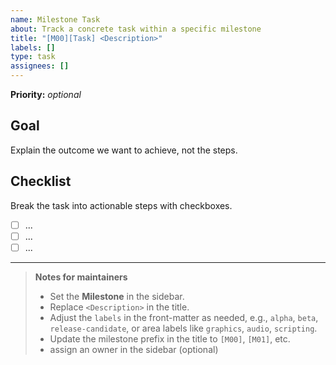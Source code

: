```yaml
---
name: Milestone Task
about: Track a concrete task within a specific milestone
title: "[M00][Task] <Description>"
labels: []
type: task
assignees: []
---
```


**Priority:** _optional_

## Goal
Explain the outcome we want to achieve, not the steps.

## Checklist
Break the task into actionable steps with checkboxes.

- [ ] ...
- [ ] ...
- [ ] ...

---

> **Notes for maintainers**
>
> - Set the **Milestone** in the sidebar.
> - Replace `<Description>` in the title.
> - Adjust the `labels` in the front-matter as needed, e.g., `alpha`, `beta`, `release-candidate`, or area labels like `graphics`, `audio`, `scripting`.
> - Update the milestone prefix in the title to `[M00]`, `[M01]`, etc.
> - assign an owner in the sidebar (optional)
